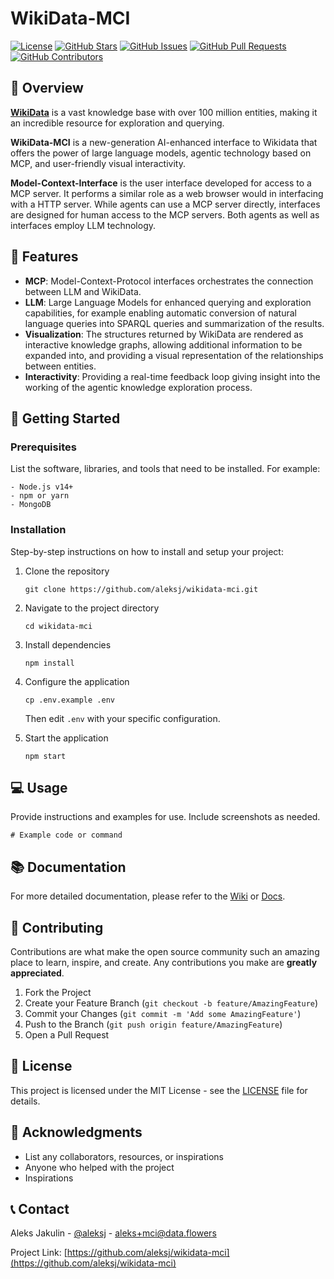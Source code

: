 # WikiData-MCI

[![License](https://img.shields.io/badge/License-MIT-blue.svg)](LICENSE)
[![GitHub Stars](https://img.shields.io/github/stars/aleksj/wikidata-mci.svg)](https://github.com/aleksj/wikidata-mci/stargazers)
[![GitHub Issues](https://img.shields.io/github/issues/aleksj/wikidata-mci.svg)](https://github.com/aleksj/wikidata-mci/issues)
[![GitHub Pull Requests](https://img.shields.io/github/issues-pr/aleksj/wikidata-mci.svg)](https://github.com/aleksj/wikidata-mci/pulls)
[![GitHub Contributors](https://img.shields.io/github/contributors/aleksj/wikidata-mci.svg)](https://github.com/aleksj/wikidata-mci/graphs/contributors)

## 📖 Overview

**[WikiData](wikidata.org)** is a vast knowledge base with over 100 million entities, making it an incredible resource for  exploration and querying.

**WikiData-MCI** is a new-generation AI-enhanced interface to Wikidata that offers the power of large language models, agentic technology based on MCP, and user-friendly visual interactivity.

**Model-Context-Interface** is the user interface developed for access to a MCP server. It performs a similar role as a web browser would in interfacing with a HTTP server. 
While agents can use a MCP server directly, interfaces are designed for human access to the MCP servers. Both agents as well as interfaces employ LLM technology.

## 🌟 Features

- **MCP**: Model-Context-Protocol interfaces orchestrates the connection between LLM and WikiData.
- **LLM**: Large Language Models for enhanced querying and exploration capabilities, for example enabling automatic conversion of natural language queries into SPARQL queries and summarization of the results.
- **Visualization**: The structures returned by WikiData are rendered as interactive knowledge graphs, allowing additional information to be expanded into, and providing a visual representation of the relationships between entities.
- **Interactivity**: Providing a real-time feedback loop giving insight into the working of the agentic knowledge exploration process.

## 🚀 Getting Started

### Prerequisites

List the software, libraries, and tools that need to be installed. For example:

```
- Node.js v14+
- npm or yarn
- MongoDB
```

### Installation

Step-by-step instructions on how to install and setup your project:

1. Clone the repository
   ```
   git clone https://github.com/aleksj/wikidata-mci.git
   ```

2. Navigate to the project directory
   ```
   cd wikidata-mci
   ```

3. Install dependencies
   ```
   npm install
   ```

4. Configure the application
   ```
   cp .env.example .env
   ```
   Then edit `.env` with your specific configuration.

5. Start the application
   ```
   npm start
   ```

## 💻 Usage

Provide instructions and examples for use. Include screenshots as needed.

```
# Example code or command
```

## 📚 Documentation

For more detailed documentation, please refer to the [Wiki](URL_TO_YOUR_WIKI) or [Docs](URL_TO_YOUR_DOCS).

## 🤝 Contributing

Contributions are what make the open source community such an amazing place to learn, inspire, and create. Any contributions you make are **greatly appreciated**.

1. Fork the Project
2. Create your Feature Branch (`git checkout -b feature/AmazingFeature`)
3. Commit your Changes (`git commit -m 'Add some AmazingFeature'`)
4. Push to the Branch (`git push origin feature/AmazingFeature`)
5. Open a Pull Request

## 📄 License

This project is licensed under the MIT License - see the [LICENSE](LICENSE) file for details.

## 👏 Acknowledgments

* List any collaborators, resources, or inspirations
* Anyone who helped with the project
* Inspirations

## 📞 Contact

Aleks Jakulin - [@aleksj](https://x.com/aleksj) - aleks+mci@data.flowers

Project Link: [https://github.com/aleksj/wikidata-mci](https://github.com/aleksj/wikidata-mci)
